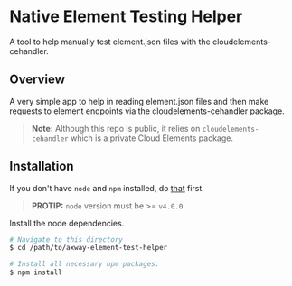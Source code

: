 # Native Element Testing Helper
A tool to help manually test element.json files with the cloudelements-cehandler.

## Overview
A very simple app to help in reading element.json files and then make requests to element endpoints via the cloudelements-cehandler package.
> __Note:__ Although this repo is public, it relies on `cloudelements-cehandler` which is a private Cloud Elements package.

## Installation
If you don't have `node` and `npm` installed, do [that](https://docs.npmjs.com/getting-started/installing-node) first.

> __PROTIP:__ `node` version must  be >= `v4.0.0`

Install the node dependencies.

```bash
# Navigate to this directory
$ cd /path/to/axway-element-test-helper

# Install all necessary npm packages:
$ npm install
```
